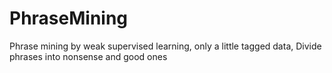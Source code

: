 # PhraseMining
Phrase mining by weak supervised learning, only a little tagged data,  Divide phrases into nonsense and good ones
